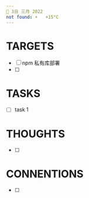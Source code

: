 ```yaml
---
📆 3日 三月 2022
not found: ☀️   +15°C
---
```


# TARGETS
- [ ] npm 私有库部署
- [ ] 

# TASKS
- [ ] task 1

# THOUGHTS
- [ ] 

# CONNENTIONS
- [ ] 